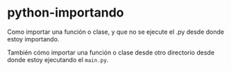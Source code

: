 # python-importando
Como importar una función o clase, y que no se ejecute el .py desde donde estoy importando.

También cómo importar una función o clase desde otro directorio desde donde estoy ejecutando el `main.py`.
